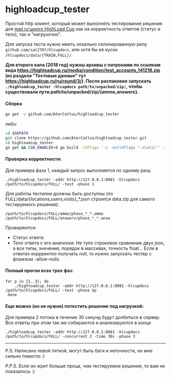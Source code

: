# highloadcup_tester
Простой http клиент, который может выполнять тестирование решения для [mail.ru'шного HighLoad Cup](https://highloadcup.ru/round/1/) как на корректность ответов (статус и тело), так и "нагрузочно".


Для запуска теста нужно иметь локально склонированную репу `github.com/sat2707/hlcupdocs`, или хотя бы ее кусок `/hlcupdocs/data/{TRAIN,FULL}/`.

**Для второго капа (2018 год) нужны архивы с патронами по ссылкам вида https://highloadcup.ru/media/condition/test_accounts_141218.zip (из раздела "Тестовые данные" тут https://highloadcup.ru/ru/round/3/). После распаковки запускать `./highloadcup_tester -hlcupdocs path/to/unpacked/zip/`, чтобы существовали пути path/to/unpacked/zip/{ammo,answers}.**

#### Сборка
```bash
go get -u github.com/AterCattus/highloadcup_tester
```
либо:
```bash
cd $GOPATH
git clone https://github.com/AterCattus/highloadcup_tester.git
cd highloadcup_tester
go get && CGO_ENABLED=0 go build -ldflags '-s -extldflags "-static"' -installsuffix netgo
```

#### Проверка корректности:
Для примера фаза 1, каждый запрос выполняется по одному разу.
```
./highloadcup_tester -addr http://127.0.0.1:8081 -hlcupdocs /path/to/hlcupdocs/FULL/ -test -phase 1
```

Для работы тестилки должны быть доступны (по FULL/data/{locations,users,visits}_*.json строится data.zip для самого тестируемого решения):
```
/path/to/hlcupdocs/FULL/ammo/phase_*_*.ammo
/path/to/hlcupdocs/FULL/answers/phase_*_*.answ
```

Проверяются:
* Статус ответа
* Тело ответа с его анализом. Не тупо строковое сравнение двух json, а все типы, значения, порядок в массивах, точность float... Если в ответах коррректно получать null, то нужно запускать тестер с флажком -allow-nulls.

#### Полный прогон всех трех фаз:
```
for p in {1..3}; do
    ./highloadcup_tester -addr http://127.0.0.1:8081 -hlcupdocs /path/to/hlcupdocs/FULL/ -test -phase $p
 done
```

#### Еще можно (но не нужно) потестить решение под нагрузкой:
Для примера 2 потока в течение 30 секунд будут долбиться в сервер. Все ответы при этом так же собираются и анализируются в конце
```
./highloadcup_tester -addr http://127.0.0.1:8081 -hlcupdocs /path/to/hlcupdocs/FULL/ -concurrent 2 -time 30s -phase 3
```

-----
P.S. Написано левой пяткой, могут быть баги и неточности, но мне сильно помогло :)

P.P.S. Если он жрет больше проца, чем тестируемое решение, то вам не показалось :)
